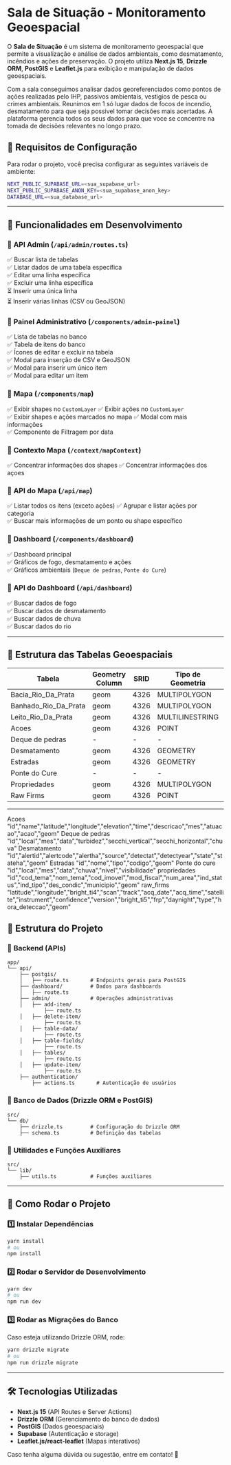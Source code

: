 # Sala de Situação - Monitoramento Geoespacial

O **Sala de Situação** é um sistema de monitoramento geoespacial que permite a visualização e análise de dados ambientais, como desmatamento, incêndios e ações de preservação. O projeto utiliza **Next.js 15**, **Drizzle ORM**, **PostGIS** e **Leaflet.js** para exibição e manipulação de dados geoespaciais.

Com a sala conseguimos analisar dados georeferenciados como pontos de ações realizadas pelo IHP, passivos ambientais, vestigios de pesca ou crimes ambientais.
Reunimos em 1 só lugar dados de focos de incendio, desmatamento para que seja possivel tomar decisões mais acertadas. 
A plataforma gerencia todos os seus dados para que voce se concentre na tomada de decisões relevantes no longo prazo.

## 📌 Requisitos de Configuração

Para rodar o projeto, você precisa configurar as seguintes variáveis de ambiente:

```bash
NEXT_PUBLIC_SUPABASE_URL=<sua_supabase_url>
NEXT_PUBLIC_SUPABASE_ANON_KEY=<sua_supabase_anon_key>
DATABASE_URL=<sua_database_url>
```

---

## 🚧 Funcionalidades em Desenvolvimento

### 📌 **API Admin (`/api/admin/routes.ts`)**
✅ Buscar lista de tabelas  
✅ Listar dados de uma tabela específica  
✅ Editar uma linha específica  
✅ Excluir uma linha específica  
⏳ Inserir uma única linha  
⏳ Inserir várias linhas (CSV ou GeoJSON)

### 📌 **Painel Administrativo (`/components/admin-painel`)**
✅ Lista de tabelas no banco  
✅ Tabela de itens do banco  
✅ Ícones de editar e excluir na tabela  
✅ Modal para inserção de CSV e GeoJSON  
✅ Modal para inserir um único item  
✅ Modal para editar um item  

### 📌 **Mapa (`/components/map`)**
✅ Exibir shapes no `CustomLayer` 
✅ Exibir ações no `CustomLayer`  
✅ Exibir shapes e ações marcados no mapa
✅ Modal com mais informações  
✅ Componente de Filtragem por data

### 📌 **Contexto Mapa (`/context/mapContext`)**
✅ Concentrar informações dos shapes
✅ Concentrar informações dos açoes


### 📌 **API do Mapa (`/api/map`)**
✅ Listar todos os itens (exceto ações) 
✅ Agrupar e listar ações por categoria  
✅ Buscar mais informações de um ponto ou shape específico  

### 📌 **Dashboard (`/components/dashboard`)**
✅ Dashboard principal  
✅ Gráficos de fogo, desmatamento e ações  
✅ Gráficos ambientais (`Deque de pedras`, `Ponte do Cure`)  

### 📌 **API do Dashboard (`/api/dashboard`)**
✅ Buscar dados de fogo  
✅ Buscar dados de desmatamento  
✅ Buscar dados de chuva  
✅ Buscar dados do rio  

---

## 💊 Estrutura das Tabelas Geoespaciais

| Tabela                 | Geometry Column | SRID  | Tipo de Geometria  | Observação |
|------------------------|----------------|-------|--------------------|------------|
| Bacia_Rio_Da_Prata     | geom           | 4326  | MULTIPOLYGON      |            |
| Banhado_Rio_Da_Prata   | geom           | 4326  | MULTIPOLYGON      |            |
| Leito_Rio_Da_Prata     | geom           | 4326  | MULTILINESTRING   |            |
| Acoes                  | geom           | 4326  | POINT             |            |
| Deque de pedras        | -              | -     | -                 |            |
| Desmatamento           | geom           | 4326  | GEOMETRY          |            |
| Estradas               | geom           | 4326  | GEOMETRY          |            |
| Ponte do Cure          | -              | -     | -                 |            |
| Propriedades           | geom           | 4326  | MULTIPOLYGON      |            |
| Raw Firms              | geom           | 4326  | POINT             |            |

---

Acoes
"id","name","latitude","longitude","elevation","time","descricao","mes","atuacao","acao","geom"
Deque de pedras
"id","local","mes","data","turbidez","secchi_vertical","secchi_horizontal","chuva"
Desmatamento
"id","alertid","alertcode","alertha","source","detectat","detectyear","state","stateha","geom"
Estradas
"id","nome","tipo","codigo","geom"
Ponte do cure
"id","local","mes","data","chuva","nivel","visibilidade"
propriedades
"id","cod_tema","nom_tema","cod_imovel","mod_fiscal","num_area","ind_status","ind_tipo","des_condic","municipio","geom"
raw_firms
"latitude","longitude","bright_ti4","scan","track","acq_date","acq_time","satellite","instrument","confidence","version","bright_ti5","frp","daynight","type","hora_deteccao","geom"




## 💽 Estrutura do Projeto

### 📁 **Backend (APIs)**

```plaintext
app/
└── api/
    ├── postgis/
    │   ├── route.ts       # Endpoints gerais para PostGIS
    ├── dashboard/         # Dados para dashboards
    │   ├── route.ts      
    ├── admin/             # Operações administrativas
    │   ├── add-item/
            ├── route.ts
    │   ├── delete-item/
            ├── route.ts
    │   ├── table-data/
            ├── route.ts
    │   ├── table-fields/
            ├── route.ts
    │   ├── tables/
            ├── route.ts
    │   ├── update-item/
            ├── route.ts
    ├── authentication/
        ├── actions.ts       # Autenticação de usuários
```

### 📁 **Banco de Dados** (Drizzle ORM e PostGIS)

```plaintext
src/
└── db/
    ├── drizzle.ts         # Configuração do Drizzle ORM
    ├── schema.ts          # Definição das tabelas
```

### 📁 **Utilidades e Funções Auxiliares**

```plaintext
src/
└── lib/
    ├── utils.ts           # Funções auxiliares
```

---

## 🚀 Como Rodar o Projeto

### 1️⃣ **Instalar Dependências**
```bash
yarn install
# ou
npm install
```

### 2️⃣ **Rodar o Servidor de Desenvolvimento**
```bash
yarn dev
# ou
npm run dev
```

### 3️⃣ **Rodar as Migrações do Banco**
Caso esteja utilizando Drizzle ORM, rode:
```bash
yarn drizzle migrate
# ou
npm run drizzle migrate
```

---

## 🛠 Tecnologias Utilizadas
- **Next.js 15** (API Routes e Server Actions)
- **Drizzle ORM** (Gerenciamento do banco de dados)
- **PostGIS** (Dados geoespaciais)
- **Supabase** (Autenticação e storage)
- **Leaflet.js/react-leaflet** (Mapas interativos)

Caso tenha alguma dúvida ou sugestão, entre em contato! 🚀

